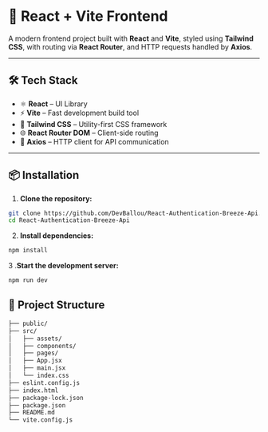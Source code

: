 # 🚀 React + Vite Frontend

A modern frontend project built with **React** and **Vite**, styled using **Tailwind CSS**, with routing via **React Router**, and HTTP requests handled by **Axios**.

---

## 🛠️ Tech Stack

- ⚛️ **React** – UI Library
- ⚡ **Vite** – Fast development build tool
- 🎨 **Tailwind CSS** – Utility-first CSS framework
- 🌐 **React Router DOM** – Client-side routing
- 🔗 **Axios** – HTTP client for API communication

---

## 📦 Installation

1. **Clone the repository:**

```bash
git clone https://github.com/DevBallou/React-Authentication-Breeze-Api.git
cd React-Authentication-Breeze-Api
```

2. **Install dependencies:**

```bash
npm install
```
3 .**Start the development server:**

```bash
npm run dev
```

## 📁 Project Structure

```bash
├── public/
├── src/
│   ├── assets/
│   ├── components/
│   ├── pages/
│   ├── App.jsx
│   ├── main.jsx
│   └── index.css
├── eslint.config.js
├── index.html
├── package-lock.json
├── package.json
├── README.md
└── vite.config.js
```
